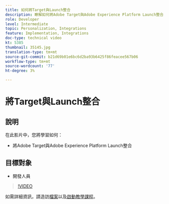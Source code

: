 ```yaml
---
title: 如何將Target與Launch整合
description: 瞭解如何將Adobe Target與Adobe Experience Platform Launch整合。
role: Developer
level: Intermediate
topic: Personalization, Integrations
feature: Implementation, Integrations
doc-type: technical video
kt: 5385
thumbnail: 35145.jpg
translation-type: tm+mt
source-git-commit: b21d69b01e6bc6d2ba93b6425f86feacee567b06
workflow-type: tm+mt
source-wordcount: '77'
ht-degree: 3%

---
```



# 將Target與Launch整合

## 說明

在此影片中，您將學習如何：

* 將Adobe Target與Adobe Experience Platform Launch整合

## 目標對象

* 開發人員

>[!VIDEO](https://video.tv.adobe.com/v/35145/?quality=12)

如需詳細資訊，請造訪[檔案](https://docs.adobe.com/content/help/en/target/using/implement-target/client-side/deploy-at-js/cmp-implementing-target-using-adobe-launch.html)以及[啟動教學課程](https://docs.adobe.com/content/help/en/experience-cloud/implementing-in-websites-with-launch/index.html)。
